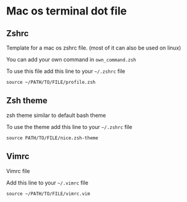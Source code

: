 # Mac os terminal dot file

## Zshrc 

Template for a mac os zshrc file.  (most of it can also be used on linux)

You can add your own command in `own_command.zsh`

To use this file add this line to your  `~/.zshrc` file
```shell 
source ~/PATH/TO/FILE/profile.zsh
```

## Zsh theme

zsh theme similar to default bash theme

To use the theme add this line to your `~/.zshrc` file


```shell
source PATH/TO/FILE/nice.zsh-theme
```

## Vimrc 

Vimrc file

Add this line to your  `~/.vimrc` file

```shell 
source ~/PATH/TO/FILE/vimrc.vim
```


